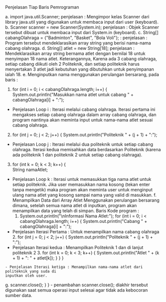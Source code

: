 Penjelasan Tiap Baris Pemrograman

a. import java.util.Scanner; 
   penjelasan : Mengimpor kelas Scanner dari library java.util yang digunakan untuk membaca input dari user (keyboard).
b. Scanner scanner = new Scanner(System.in); 
   penjelasan : Objek Scanner tersebut dibuat untuk membaca input dari System.in (keyboard).
c. String[] cabangOlahraga = {"Badminton", "Basket", "Bola Voli"}; :
   penjelasan : Program tersebut mendeklarasikan array string yang berisi nama-nama cabang olahraga.
d. String[] atlet = new String[18]; 
   penjelasan : Mendeklarasikan array string bernama atlet dengan bernilai 18 untuk menyimpan 18 nama atlet.
   Keterangannya, Karena ada 3 cabang olahraga, setiap cabang diikuti oleh 2 Politeknik, dan setiap politeknik harus 
   menyertakan 3 atlet jadi kebutuhan yang dibutuhkan untuk penyimpanan ialah 18.
e. Menginputkan nama menggunakan perulangan bersarang, pada baris :
  1. for (int i = 0; i < cabangOlahraga.length; i++) {
            System.out.println("Masukkan nama atlet untuk cabang " + cabangOlahraga[i] + ":");
   - Penjelasan Loop i : Iterasi melalui cabang olahraga. Iterasi pertama ini mengakses setiap cabang olahraga dalam array 
     cabang 
     olahraga, dan program nantinya akan meminta input untuk nama-nama atlet sesuai cabang olahraga.
  2. for (int j = 0; j < 2; j++) { 
                System.out.println("Politeknik " + (j + 1) + ":");
   - Penjelasan Loop j : Iterasi melalui dua politeknik untuk setiap cabang olahraga. Iterasi kedua memisahkan data 
     berdasarkan Politeknik (karena ada politeknik 1 dan politeknik 2 untuk setiap cabang olahraga).
  3. for (int k = 0; k < 3; k++) {  
                    String namaAtlet;
   - Penjelasan Loop k : Iterasi untuk memasukkan tiga nama atlet untuk setiap politeknik. Jika user memasukkan nama kosong 
     (tekan enter tanpa mengetik) maka program akan meminta user untuk menginput ulang nama atlet yang kosong sampai nama 
     yang valid di masukkan.
  f. Menampilkan Data dari Array Atlet Menggunakan perulangan bersarang dimana, setelah semua nama atlet di inputkan,
     program akan menampilkan data yang telah di simpan.
     Baris Kode program :
     1. System.out.println("\nInformasi Nama Atlet:");
         for (int i = 0; i < cabangOlahraga.length; i++) {
             System.out.println("Cabang " + cabangOlahraga[i] + ":");
   - Penjelasan Iterasi Pertama : Untuk menampilkan nama cabang olahraga
     2. for (int j = 0; j < 2; j++) {
                System.out.println("Politeknik " + (j + 1) + ":");
   - Penjelasan Iterasi kedua : Menampilkan Politeknik 1 dan di lanjut politeknik 2
     3. for (int k = 0; k < 3; k++) {
                    System.out.println("Atlet " + (k + 1) + ": " + atlet[k]);
                }
            }
        }

    - Penjelasan Iterasi ketiga : Menampilkan nama-nama atlet dari politeknik yang suda di
    inputkan oleh user.
  g. scanner.close();
        }
    }
    - penambahan scanner.close(); diakhir tersebut digunakan saat semua operasi input selesai agar tidak ada kebocoran 
      sumber data. 
     
